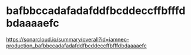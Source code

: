 # bafbbccadafadafddfbcddeccffbfffdbdaaaaefc
https://sonarcloud.io/summary/overall?id=iamneo-production_bafbbccadafadafddfbcddeccffbfffdbdaaaaefc
